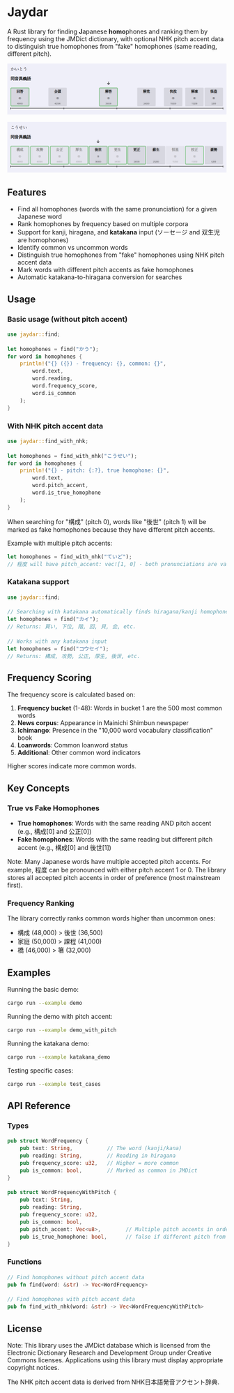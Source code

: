 # Jaydar

A Rust library for finding **J**apanese **homo**phones and ranking them by frequency using the JMDict dictionary, with optional NHK pitch accent data to distinguish true homophones from "fake" homophones (same reading, different pitch).

![demo 0](./homo-kaitou.png)

![demo 1](./homo-kousei.png)

## Features

- Find all homophones (words with the same pronunciation) for a given Japanese word
- Rank homophones by frequency based on multiple corpora
- Support for kanji, hiragana, and **katakana** input (ソーセージ and 双生児 are homophones)
- Identify common vs uncommon words
- Distinguish true homophones from "fake" homophones using NHK pitch accent data
- Mark words with different pitch accents as fake homophones
- Automatic katakana-to-hiragana conversion for searches

## Usage

### Basic usage (without pitch accent)

```rust
use jaydar::find;

let homophones = find("かう");
for word in homophones {
    println!("{} ({}) - frequency: {}, common: {}", 
        word.text, 
        word.reading, 
        word.frequency_score,
        word.is_common
    );
}
```

### With NHK pitch accent data

```rust
use jaydar::find_with_nhk;

let homophones = find_with_nhk("こうせい");
for word in homophones {
    println!("{} - pitch: {:?}, true homophone: {}", 
        word.text,
        word.pitch_accent,
        word.is_true_homophone
    );
}
```

When searching for "構成" (pitch 0), words like "後世" (pitch 1) will be marked as fake homophones because they have different pitch accents.

Example with multiple pitch accents:
```rust
let homophones = find_with_nhk("ていど");
// 程度 will have pitch_accent: vec![1, 0] - both pronunciations are valid
```

### Katakana support

```rust
use jaydar::find;

// Searching with katakana automatically finds hiragana/kanji homophones
let homophones = find("カイ");
// Returns: 買い, 下位, 階, 回, 貝, 会, etc.

// Works with any katakana input
let homophones = find("コウセイ");
// Returns: 構成, 攻勢, 公正, 厚生, 後世, etc.
```

## Frequency Scoring

The frequency score is calculated based on:

1. **Frequency bucket** (1-48): Words in bucket 1 are the 500 most common words
2. **News corpus**: Appearance in Mainichi Shimbun newspaper
3. **Ichimango**: Presence in the "10,000 word vocabulary classification" book
4. **Loanwords**: Common loanword status
5. **Additional**: Other common word indicators

Higher scores indicate more common words.

## Key Concepts

### True vs Fake Homophones

- **True homophones**: Words with the same reading AND pitch accent (e.g., 構成[0] and 公正[0])
- **Fake homophones**: Words with the same reading but different pitch accent (e.g., 構成[0] and 後世[1])

Note: Many Japanese words have multiple accepted pitch accents. For example, 程度 can be pronounced with either pitch accent 1 or 0. The library stores all accepted pitch accents in order of preference (most mainstream first).

### Frequency Ranking

The library correctly ranks common words higher than uncommon ones:
- 構成 (48,000) > 後世 (36,500)
- 家庭 (50,000) > 課程 (41,000)
- 橋 (46,000) > 箸 (32,000)

## Examples

Running the basic demo:

```bash
cargo run --example demo
```

Running the demo with pitch accent:

```bash
cargo run --example demo_with_pitch
```

Running the katakana demo:

```bash
cargo run --example katakana_demo
```

Testing specific cases:

```bash
cargo run --example test_cases
```

## API Reference

### Types

```rust
pub struct WordFrequency {
    pub text: String,           // The word (kanji/kana)
    pub reading: String,        // Reading in hiragana
    pub frequency_score: u32,   // Higher = more common
    pub is_common: bool,        // Marked as common in JMDict
}

pub struct WordFrequencyWithPitch {
    pub text: String,
    pub reading: String,
    pub frequency_score: u32,
    pub is_common: bool,
    pub pitch_accent: Vec<u8>,        // Multiple pitch accents in order of preference
    pub is_true_homophone: bool,      // false if different pitch from query
}
```

### Functions

```rust
// Find homophones without pitch accent data
pub fn find(word: &str) -> Vec<WordFrequency>

// Find homophones with pitch accent data
pub fn find_with_nhk(word: &str) -> Vec<WordFrequencyWithPitch>
```

## License

Note: This library uses the JMDict database which is licensed from the Electronic Dictionary Research and Development Group under Creative Commons licenses. Applications using this library must display appropriate copyright notices.

The NHK pitch accent data is derived from NHK日本語発音アクセント辞典.
